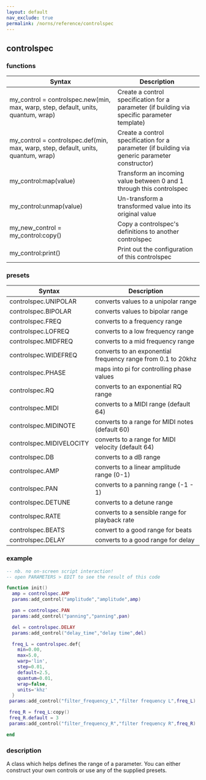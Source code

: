 ```yaml
---
layout: default
nav_exclude: true
permalink: /norns/reference/controlspec
---
```


## controlspec

### functions

| Syntax                                                                            | Description                                                                                    |
| --------------------------------------------------------------------------------- | ---------------------------------------------------------------------------------------------- |
| my_control = controlspec.new(min, max, warp, step, default, units, quantum, wrap) | Create a control specification for a parameter (if building via specific parameter template)   |
| my_control = controlspec.def(min, max, warp, step, default, units, quantum, wrap) | Create a control specification for a parameter (if building via generic parameter constructor) |
| my_control:map(value)                                                             | Transform an incoming value between 0 and 1 through this controlspec                           |
| my_control:unmap(value)                                                           | Un-transform a transformed value into its original value                                       |
| my_new_control = my_control:copy()                                                | Copy a controlspec's definitions to another controlspec                                        |
| my_control:print()                                                                | Print out the configuration of this controlspec                                                |

### presets

| Syntax                   | Description                                                  |
| ------------------------ | ------------------------------------------------------------ |
| controlspec.UNIPOLAR     | converts values to a unipolar range                          |
| controlspec.BIPOLAR      | converts values to bipolar range                             |
| controlspec.FREQ         | converts to a frequency range                                |
| controlspec.LOFREQ       | converts to a low frequency range                            |
| controlspec.MIDFREQ      | converts to a mid frequency range                            |
| controlspec.WIDEFREQ     | converts to an exponential frequency range from 0.1 to 20khz |
| controlspec.PHASE        | maps into pi for controlling phase values                    |
| controlspec.RQ           | converts to an exponential RQ range                          |
| controlspec.MIDI         | converts to a MIDI range (default 64)                        |
| controlspec.MIDINOTE     | converts to a range for MIDI notes (default 60)              |
| controlspec.MIDIVELOCITY | converts to a range for MIDI velocity (default 64)           |
| controlspec.DB           | converts to a dB range                                       |
| controlspec.AMP          | converts to a linear amplitude range (0-1)                   |
| controlspec.PAN          | converts to a panning range (-1 - 1)                         |
| controlspec.DETUNE       | converts to a detune range                                   |
| controlspec.RATE         | converts to a sensible range for playback rate               |
| controlspec.BEATS        | convert to a good range for beats                            |
| controlspec.DELAY        | converts to a good range for delay                           |

### example

```lua
-- nb. no on-screen script interaction!
-- open PARAMETERS > EDIT to see the result of this code

function init()
  amp = controlspec.AMP
  params:add_control("amplitude","amplitude",amp)

  pan = controlspec.PAN
  params:add_control("panning","panning",pan)

  del = controlspec.DELAY
  params:add_control("delay_time","delay time",del)

  freq_L = controlspec.def{
    min=0.00,
    max=5.0,
    warp='lin',
    step=0.01,
    default=2.5,
    quantum=0.01,
    wrap=false,
    units='khz'
  }
 params:add_control("filter_frequency_L","filter frequency L",freq_L)

 freq_R = freq_L:copy()
 freq_R.default = 3
 params:add_control("filter_frequency_R","filter frequency R",freq_R)

end
```

### description

A class which helps defines the range of a parameter. You can either construct your own controls or use any of the supplied presets.